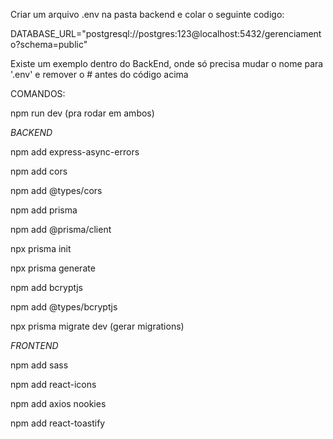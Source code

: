 Criar um arquivo .env na pasta backend e colar o seguinte codigo:

DATABASE_URL="postgresql://postgres:123@localhost:5432/gerenciamento?schema=public"

Existe um exemplo dentro do BackEnd, onde só precisa mudar o nome para '.env' e remover o # antes do código acima

COMANDOS:

npm run dev (pra rodar em ambos)

*BACKEND*

npm add express-async-errors

npm add cors

npm add @types/cors

npm add prisma

npm add @prisma/client

npx prisma init

npx prisma generate

npm add bcryptjs 

npm add @types/bcryptjs 

npx prisma migrate dev (gerar migrations)

*FRONTEND*

npm add sass

npm add react-icons

npm add axios nookies

npm add react-toastify
